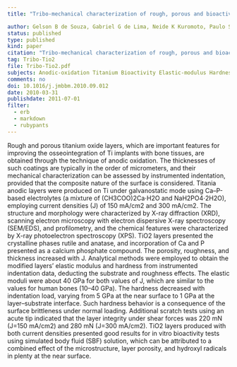 ```yaml
---
title: "Tribo-mechanical characterization of rough, porous and bioactive Ti anodic layers"

author: Gelson B de Souza, Gabriel G de Lima, Neide K Kuromoto, Paulo Soares, Carlos M Lepienski, Carlos E Foerster, Alexandre Mikowski
status: published
type: published
kind: paper
citation: "Tribo-mechanical characterization of rough, porous and bioactive Ti anodic layers. <em>Journal of the Mechanical Behavior of Biomedical Materials</em>, 4(5):796–806."
tag: Tribo-Tio2
file: Tribo-Tio2.pdf
subjects: Anodic-oxidation Titanium Bioactivity Elastic-modulus Hardness Scratch-tests
comments: no
doi: 10.1016/j.jmbbm.2010.09.012
date: 2010-03-31
publishdate: 2011-07-01
filter:
  - erb
  - markdown
  - rubypants
---
```

Rough and porous titanium oxide layers, which are important features for improving the osseointegration of Ti implants with bone tissues, are obtained through the technique of anodic oxidation. The thicknesses of such coatings are typically in the order of micrometers, and their mechanical characterization can be assessed by instrumented indentation, provided that the composite nature of the surface is considered. Titania anodic layers were produced on Ti under galvanostatic mode using Ca–P-based electrolytes (a mixture of (CH3COO)2Ca⋅H2O and NaH2PO4⋅2H2O), employing current densities (J) of 150 mA/cm2 and 300 mA/cm2. The structure and morphology were characterized by X-ray diffraction (XRD), scanning electron microscopy with electron dispersive X-ray spectroscopy (SEM/EDS), and profilometry, and the chemical features were characterized by X-ray photoelectron spectroscopy (XPS). TiO2 layers presented the crystalline phases rutile and anatase, and incorporation of Ca and P presented as a calcium phosphate compound. The porosity, roughness, and thickness increased with J. Analytical methods were employed to obtain the modified layers’ elastic modulus and hardness from instrumented indentation data, deducting the substrate and roughness effects. The elastic moduli were about 40 GPa for both values of J, which are similar to the values for human bones (10–40 GPa). The hardness decreased with indentation load, varying from 5 GPa at the near surface to 1 GPa at the layer–substrate interface. Such hardness behavior is a consequence of the surface brittleness under normal loading. Additional scratch tests using an acute tip indicated that the layer integrity under shear forces was 220 mN (J=150 mA/cm2) and 280 mN (J=300 mA/cm2). TiO2 layers produced with both current densities presented good results for in vitro bioactivity tests using simulated body fluid (SBF) solution, which can be attributed to a combined effect of the microstructure, layer porosity, and hydroxyl radicals in plenty at the near surface.
